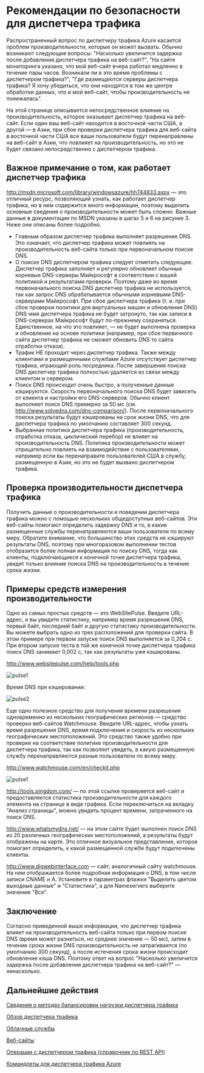 <properties
   pageTitle="Рекомендации по производительности для диспетчера трафика Azure | Microsoft Azure"
   description="Общие сведения о производительности диспетчера трафика и о проверке производительности веб-сайта при использовании диспетчера трафика"
   services="traffic-manager"
   documentationCenter=""
   authors="kwill-MSFT"
   manager="adinah"
   editor="joaoma" />

<tags 
   ms.service="traffic-manager"
   ms.devlang="na"
   ms.topic="article"
   ms.tgt_pltfrm="na"
   ms.workload="infrastructure-services"
   ms.date="06/17/2015"
   ms.author="joaoma" />


# Рекомендации по безопасности для диспетчера трафика


Распространенный вопрос по диспетчеру трафика Azure касается проблем производительности, которые он может вызвать. Обычно возникают следующие вопросы: "Насколько увеличится задержка после добавления диспетчера трафика на веб-сайт?", "На сайте мониторинга указано, что мой веб-сайт вчера работал медленно в течение пары часов. Возникали ли в это время проблемы с диспетчером трафика?", "Где размещаются серверы диспетчера трафика? Я хочу убедиться, что они находятся в том же центре обработки данных, что и мой веб-сайт, чтобы производительность не понижалась".

На этой странице описывается непосредственное влияние на производительность, которое оказывает диспетчер трафика на веб-сайт. Если один ваш веб-сайт находится в восточной части США, а другой — в Азии, при сбое проверки диспетчера трафика для веб-сайта в восточной части США все ваши пользователи будут перенаправлены на веб-сайт в Азии, что повлияет на производительность, но это не будет связано непосредственно с диспетчером трафика.

  

## Важное примечание о том, как работает диспетчер трафика

http://msdn.microsoft.com/library/windowsazure/hh744833.aspx — это отличный ресурс, позволяющий узнать, как работает диспетчер трафика, но в нем содержится много информации, поэтому выделить основные сведения о производительности может быть сложно. Важные данные в документации по MSDN указаны в шагах 5 и 6 на рисунке 3. Ниже они описаны более подробно.

- Главным образом диспетчер трафика выполняет разрешение DNS. Это означает, что диспетчер трафика может повлиять на производительность веб-сайта только при первоначальном поиске DNS.
- О поиске DNS диспетчером трафика следует отметить следующее. Диспетчер трафика заполняет и регулярно обновляет обычные корневые DNS-серверы Майкрософт в соответствии с вашей политикой и результатами проверки. Поэтому даже во время первоначального поиска DNS диспетчер трафика не используется, так как запрос DNS обрабатывается обычными корневыми DNS-серверами Майкрософт. При сбое диспетчера трафика (т. е. при сбое проверки политики для виртуальных машин и обновления DNS) DNS-имя диспетчера трафика не будет затронуто, так как записи в DNS-серверах Майкрософт будут по-прежнему сохраняться. Единственное, на что это повлияет, — не будет выполнена проверка и обновление на основе политики (например, при сбое первичного сайта диспетчер трафика не сможет обновить DNS то сайта отработки отказа).
- Трафик НЕ проходит через диспетчер трафика. Также между клиентами и размещенными службами Azure отсутствует диспетчер трафика, играющий роль посредника. После завершения поиска DNS диспетчер трафика полностью удаляется из связи между клиентом и сервером.
- Поиск DNS происходит очень быстро, а полученные данные кэшируются. Скорость первоначального поиска DNS будет зависеть от клиента и настройки его DNS-серверов. Обычно клиент выполняет поиск DNS примерно за 50 мс (см. http://www.solvedns.com/dns-comparison/). После первоначального поиска результаты будут кэшированы на срок жизни DNS, что для диспетчера трафика по умолчанию составляет 300 секунд.
- Выбранная политика диспетчера трафика (производительность, отработка отказа, циклический перебор) не влияет на производительность DNS. Политика производительности может отрицательно повлиять на взаимодействие с пользователями, например если вы перенаправите пользователей США в службу, размещенную в Азии, но это не будет вызвано диспетчером трафика.

  

## Проверка производительности диспетчера трафика

Получить данные о производительности и поведении диспетчера трафика можно с помощью нескольких общедоступных веб-сайтов. Эти веб-сайты помогают определить задержку DNS и то, в какие размещенные службы перенаправляются ваши пользователи по всему миру. Обратите внимание, что большинство этих средств не кэшируют результаты DNS, поэтому при многоразовом выполнении тестов отобразится более полная информация по поиску DNS, тогда как клиенты, подключающиеся к конечной точке диспетчера трафика, увидят только влияние поиска DNS на производительность в течение срока жизни.


## Примеры средств измерения производительности


Одно из самых простых средств — это WebSitePulse. Введите URL-адрес, и вы увидите статистику, например время разрешения DNS, первый байт, последний байт и другую статистику производительности. Вы можете выбрать одно из трех расположений для проверки сайта. В этом примере при первом запуске поиск DNS выполняется за 0,204 с. При втором запуске теста в той же конечной точке диспетчера трафика поиск DNS занимает 0,002 с, так как результаты уже кэшированы.

http://www.websitepulse.com/help/tools.php


![pulse1](./media/traffic-manager-performance-considerations/traffic-manager-web-site-pulse.png)

Время DNS при кэшировании:


![pulse2](./media/traffic-manager-performance-considerations/traffic-manager-web-site-pulse2.png)



Еще одно полезное средство для получения времени разрешения одновременно из нескольких географических регионов — средство проверки веб-сайтов Watchmouse. Введите URL-адрес, чтобы узнать время разрешения DNS, время подключения и скорость из нескольких географических местоположений. Это средство также удобно при проверке на соответствие политике производительности для диспетчера трафика, так как позволяет увидеть, в какую размещенную службу перенаправляются разные пользователи по всему миру.

http://www.watchmouse.com/en/checkit.php


![pulse1](./media/traffic-manager-performance-considerations/traffic-manager-web-site-watchmouse.png)

http://tools.pingdom.com/ — по этой ссылке проверяется веб-сайт и предоставляется статистика производительности для каждого элемента на странице в виде графика. Если переключиться на вкладку "Анализ страницы", можно увидеть процент времени, затраченного на поиск DNS.

 

http://www.whatsmydns.net/ — на этом сайте будет выполнен поиск DNS из 20 различных географических местоположений, а результаты будут отображены на карте. Это отличное визуальное представление, которое помогает определить, к какой размещенной службе будут подключены клиенты.

 

http://www.digwebinterface.com — сайт, аналогичный сайту watchmouse. На нем отображается более подробная информация о DNS, в том числе записи CNAME и A. Установите в параметрах флажки "Выделить цветом выходные данные" и "Статистика", а для Nameservers выберите значение "Все".

## Заключение

Согласно приведенной выше информации, что диспетчер трафика влияет на производительность веб-сайта только при первом поиске DNS (время может разниться, но среднее значение — 50 мс), затем в течение срока жизни DNS производительность не затрагивается (по умолчанию 300 секунд), а после истечения срока жизни происходит обновление кэша DNS. Поэтому ответ на вопрос "Насколько увеличится задержка после добавления диспетчера трафика на веб-сайт?" — нинасколько.


## Дальнейшие действия


[Сведения о методах балансировки нагрузки диспетчера трафика](traffic-manager-load-balancing-methods.md)

[Обзор диспетчера трафика](../traffic-manmager-overview.md)

[Облачные службы](http://go.microsoft.com/fwlink/?LinkId=314074)

[Веб-сайты](http://go.microsoft.com/fwlink/p/?LinkId=393327)

[Операции с диспетчером трафика (справочник по REST API)](http://go.microsoft.com/fwlink/?LinkId=313584)

[Командлеты для диспетчера трафика Azure](http://go.microsoft.com/fwlink/p/?LinkId=400769)
 

<!---HONumber=July15_HO2-->